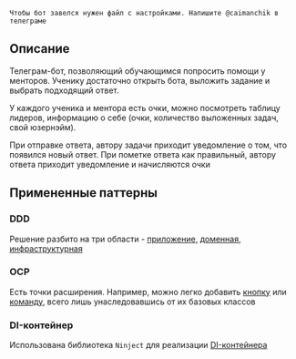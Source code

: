 `Чтобы бот завелся нужен файл с настройками. Напишите @caimanchik в телеграме`

## Описание

Телеграм-бот, позволяющий обучающимся попросить помощи у менторов. Ученику достаточно открыть бота, выложить задание и выбрать подходящий ответ. 

У каждого ученика и ментора есть очки, можно посмотреть таблицу лидеров, информацию о себе (очки, количество выложенных задач, свой юзернэйм). 

При отправке ответа, автору задачи приходит уведомление о том, что появился новый ответ. При пометке ответа как правильный, автору ответа приходит уведомление и начисляются очки

## Примененные паттерны

### DDD

Решение разбито на три области - [приложение](https://github.com/likip3/TelegaSharpProject/tree/master/TelegaSharpProject), [доменная](https://github.com/likip3/TelegaSharpProject/tree/master/TelegaSharpProject.Domain), [инфраструктурная](https://github.com/likip3/TelegaSharpProject/tree/master/TelegaSharpProject.Infrastructure)

### OCP

Есть точки расширения. Например, можно легко добавить [кнопку](https://github.com/likip3/TelegaSharpProject/blob/master/TelegaSharpProject/Bot/Buttons/Abstracts/Button.cs) или [команду](https://github.com/likip3/TelegaSharpProject/blob/master/TelegaSharpProject/Bot/Commands/Abstracts/Command.cs), всего лишь унаследовавшись от их базовых классов

### DI-контейнер

Использована библиотека `Ninject` для реализации [DI-контейнера](https://github.com/likip3/TelegaSharpProject/blob/master/TelegaSharpProject/Program.cs)
